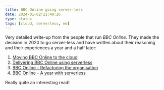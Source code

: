 ```yaml
---
title: BBC Online going server-less
date: 2024-01-02T21:40:26
type: status
tags: [cloud, serverless, en]
---
```


Very detailed write-up from the people that run *BBC Online*. They made the decision in 2020 to go server-less and have written about their reasoning and their experiences a year and a half later:

1. [Moving BBC Online to the cloud](https://medium.com/bbc-design-engineering/moving-bbc-online-to-the-cloud-afdfb7c072ff)
2. [Delivering BBC Online using serverless](https://medium.com/bbc-design-engineering/delivering-bbc-online-using-serverless-79d4a9b0da16)
3. [BBC Online - Refactoring the organisation](https://medium.com/bbc-design-engineering/refactor-organisation-80e4e171d922)
4. [BBC Online - A year with serverless](https://medium.com/bbc-design-engineering/bbc-online-a-year-with-serverless-ffc2ae474277)

Really quite an interesting read!

